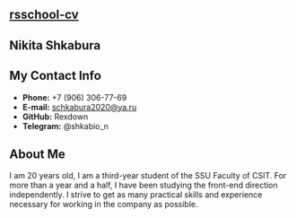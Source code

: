 ## [rsschool-cv](https://app.rs.school/)

## Nikita Shkabura

## My Contact Info

* **Phone:** +7 (906) 306-77-69
* **E-mail:** schkabura2020@ya.ru
* **GitHub:** Rexdown
* **Telegram:** @shkabio_n

## About Me

I am 20 years old, I am a third-year student of the SSU Faculty of CSIT. For more than a year and a half, I have been studying the front-end direction independently. I strive to get as many practical skills and experience necessary for working in the company as possible.